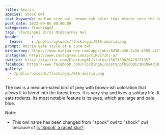 ```yaml
---
title: Amiria
species: Shock Owl
text-keywords: medium size owl, brown-ish color that blends into the forest trees, very shy and almost never seen, eats rodents, Its feathers look like plated layered on top of each other.
post_date: 2022-09-06 00:00:00
categories: FlockingAI
tags: FlockingAI Birds MidJourney Owl
header      :
  teaser    : /public/uploads/flockingai/016-amiria.png
prompt: Amiria Gale style of a cute owl
midjourney: https://www.midjourney.com/app/jobs/8d36ca36-2a3d-4585-a2f3-5f4040ecf766
instagram: https://www.instagram.com/p/CiKviYihz-a/
twitter: https://twitter.com/FlockingAI/status/1567150626429177857
facebook: https://www.facebook.com/FlockingAI/posts/pfbid0QiczNQNG4dJU1G6RVTYSQSArDytdFG5mfBDq2vTsWaG592KKULsXdFP2xyo8bKYql
gallery: 
  - /public/uploads/flockingai/016-amiria.png
---
```


The owl is a medium-sized bird of prey with brown-ish coloration that allows it to blend into the forest trees. It is very shy and lives a solitary life. It eats rodents. Its most notable feature is its eyes, which are large and pale blue.

Note:

- This owl name has been changed from "spook" owl to "shock" owl because of [Is 'Spook' a racist slur?](https://boingboing.net/2020/10/22/the-racist-history-of-the-word-spook.html).
